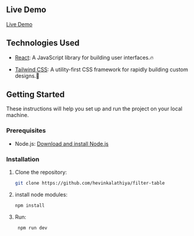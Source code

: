 ## Live Demo

[Live Demo](https://filter-table-one.vercel.app/)

## Technologies Used

- [React](https://reactjs.org/): A JavaScript library for building user interfaces.🔥

- [Tailwind CSS](https://tailwindcss.com/): A utility-first CSS framework for rapidly building custom designs.🐊

## Getting Started

These instructions will help you set up and run the project on your local machine.

### Prerequisites

- Node.js: [Download and install Node.js](https://nodejs.org/)

### Installation

1. Clone the repository:

   ```bash
   git clone https://github.com/hevinkalathiya/filter-table
   ```

2. install node modules:

   ```bash
   npm install
   ```

3. Run:

   ```bash
    npm run dev
   ```
